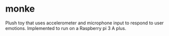 # monke
Plush toy that uses accelerometer and microphone input to respond to user emotions. Implemented to run on a Raspberry pi 3 A plus.
